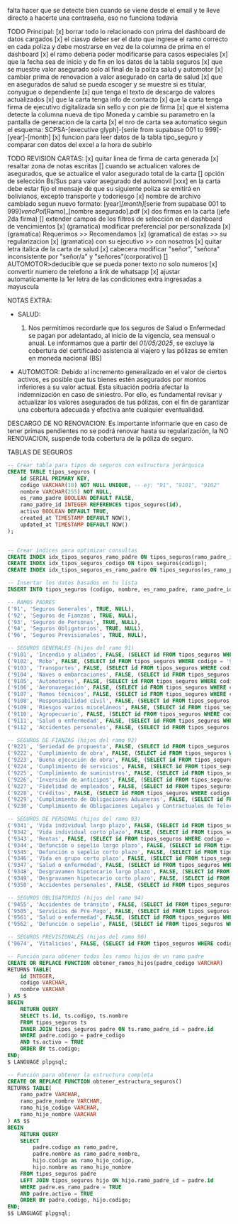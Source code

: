 falta hacer que se detecte bien cuando se viene desde el email y te lleve directo a hacerte una contraseña, eso no funciona todavia

TODO Principal:
[x] borrar todo lo relacionado con prima del dashboard de datos cargados
[x] el ciasvp deber ser el dato que ingrese el ramo correcto en cada poliza y debe mostrarse en vez de la columna de prima en el dashboard
[x] el ramo deberia poder modificarse para casos especiales
[x] que la fecha sea de inicio y de fin en los datos de la tabla seguros
[x] que se muestre valor asegurado solo al final de la poliza salud y automotor
[x] cambiar prima de renovacion a valor asegurado en carta de salud
[x] que en asegurados de salud se pueda escoger y se muestre si es titular, conyugue o dependiente
[x] que tenga el texto de descargo de valores actualizados
[x] que la carta tenga info de contacto
[x] que la carta tenga firma de ejecutivo digitalizada sin sello y con pie de firma
[x] que el sistema detecte la columna nueva de tipo Moneda y cambie su parametro en la pantalla de generacion de la carta
[x] el nro de carta sea automatico segun el esquema: SCPSA-[executive glyph]-[serie from supabase 001 to 999]-[year]-[month]
[x] funcion para leer datos de la tabla tipo_seguro y comparar con datos del excel a la hora de subirlo

TODO REVISION CARTAS:
[x] quitar linea de firma de carta generada
[x] resaltar zona de notas escritas
[] cuando se actualicen valores de asegurados, que se actualice el valor asegurado total de la carta
[] opción de selección Bs/Sus para valor asegurado del automovil
[xxx] en la carta debe estar fijo el mensaje de que su siguiente poliza se emitirá en bolivianos, excepto transporte y todoriesgo
[x] nombre de archivo cambiado segun nuevo formato: [year]_[month]_[serie from supabase 001 to 999]_vencPol_[Ramo]\_[nombre asegurado].pdf
[x] dos firmas en la carta (jefe 2da firma)
[] extender campos de los filtros de selección en el dashboard de vencimientos
[x] (gramatica) modificar preferencial por personalizada
[x] (gramatica) Requerimos >> Recomendamos
[x] (gramatica) de estas >> su regularizacion
[x] (gramatica) con su ejecutivo >> con nosotros
[x] quitar letra italica de la carta de salud
[x] cabecera modificar "señor", "señora" inconsistente por "señor/a" y "señores"(corporativo)
[] AUTOMOTOR>deducible que se pueda poner texto no solo numeros
[x] convertir numero de telefono a link de whatsapp
[x] ajustar automaticamente la 1er letra de las condiciones extra ingresadas a mayuscula

NOTAS EXTRA:

-   SALUD:

    1. Nos permitimos recordarle que los seguros de Salud o Enfermedad se pagan por adelantado, al
       inicio de la vigencia, sea mensual o anual.
       Le informamos que a partir del _01/05/2025_, se excluye la cobertura del certificado asistencia al viajero y las pólizas se emiten en moneda nacional (BS)

-   AUTOMOTOR:
    Debido al incremento generalizado en el valor de ciertos activos, es posible que tus bienes estén asegurados por montos inferiores a su valor actual. Esta situación podría afectar la indemnización en caso de siniestro.
    Por ello, es fundamental revisar y actualizar los valores asegurados de tus pólizas, con el fin de garantizar una cobertura adecuada y efectiva ante cualquier eventualidad.

DESCARGO DE NO RENOVACION:
Es importante informarle que en caso de tener primas pendientes no se podrá renovar hasta su regularización,
la NO RENOVACION, suspende toda cobertura de la póliza de seguro.

TABLAS DE SEGUROS

```sql
-- Crear tabla para tipos de seguros con estructura jerárquica
CREATE TABLE tipos_seguros (
    id SERIAL PRIMARY KEY,
    codigo VARCHAR(10) NOT NULL UNIQUE, -- ej: "91", "9101", "9102"
    nombre VARCHAR(255) NOT NULL,
    es_ramo_padre BOOLEAN DEFAULT FALSE,
    ramo_padre_id INTEGER REFERENCES tipos_seguros(id),
    activo BOOLEAN DEFAULT TRUE,
    created_at TIMESTAMP DEFAULT NOW(),
    updated_at TIMESTAMP DEFAULT NOW()
);


-- Crear índices para optimizar consultas
CREATE INDEX idx_tipos_seguros_ramo_padre ON tipos_seguros(ramo_padre_id);
CREATE INDEX idx_tipos_seguros_codigo ON tipos_seguros(codigo);
CREATE INDEX idx_tipos_seguros_es_ramo_padre ON tipos_seguros(es_ramo_padre);

-- Insertar los datos basados en tu lista
INSERT INTO tipos_seguros (codigo, nombre, es_ramo_padre, ramo_padre_id) VALUES

-- RAMOS PADRES
('91', 'Seguros Generales', TRUE, NULL),
('92', 'Seguros de Fianzas', TRUE, NULL),
('93', 'Seguros de Personas', TRUE, NULL),
('94', 'Seguros Obligatorios', TRUE, NULL),
('96', 'Seguros Previsionales', TRUE, NULL),

-- SEGUROS GENERALES (hijos del ramo 91)
('9101', 'Incendio y aliados', FALSE, (SELECT id FROM tipos_seguros WHERE codigo = '91')),
('9102', 'Robo', FALSE, (SELECT id FROM tipos_seguros WHERE codigo = '91')),
('9103', 'Transportes', FALSE, (SELECT id FROM tipos_seguros WHERE codigo = '91')),
('9104', 'Naves o embarcaciones', FALSE, (SELECT id FROM tipos_seguros WHERE codigo = '91')),
('9105', 'Automotores', FALSE, (SELECT id FROM tipos_seguros WHERE codigo = '91')),
('9106', 'Aeronavegación', FALSE, (SELECT id FROM tipos_seguros WHERE codigo = '91')),
('9107', 'Ramos técnicos', FALSE, (SELECT id FROM tipos_seguros WHERE codigo = '91')),
('9108', 'Responsabilidad civil', FALSE, (SELECT id FROM tipos_seguros WHERE codigo = '91')),
('9109', 'Riesgos varios misceláneos', FALSE, (SELECT id FROM tipos_seguros WHERE codigo = '91')),
('9110', 'Agropecuario', FALSE, (SELECT id FROM tipos_seguros WHERE codigo = '91')),
('9111', 'Salud o enfermedad', FALSE, (SELECT id FROM tipos_seguros WHERE codigo = '91')),
('9112', 'Accidentes personales', FALSE, (SELECT id FROM tipos_seguros WHERE codigo = '91')),

-- SEGUROS DE FIANZAS (hijos del ramo 92)
('9221', 'Seriedad de propuesta', FALSE, (SELECT id FROM tipos_seguros WHERE codigo = '92')),
('9222', 'Cumplimiento de obra', FALSE, (SELECT id FROM tipos_seguros WHERE codigo = '92')),
('9223', 'Buena ejecución de obra', FALSE, (SELECT id FROM tipos_seguros WHERE codigo = '92')),
('9224', 'Cumplimiento de servicios', FALSE, (SELECT id FROM tipos_seguros WHERE codigo = '92')),
('9225', 'Cumplimiento de suministros', FALSE, (SELECT id FROM tipos_seguros WHERE codigo = '92')),
('9226', 'Inversión de anticipos', FALSE, (SELECT id FROM tipos_seguros WHERE codigo = '92')),
('9227', 'Fidelidad de empleados', FALSE, (SELECT id FROM tipos_seguros WHERE codigo = '92')),
('9228', 'Créditos', FALSE, (SELECT id FROM tipos_seguros WHERE codigo = '92')),
('9229', 'Cumplimiento de Obligaciones Aduaneras', FALSE, (SELECT id FROM tipos_seguros WHERE codigo = '92')),
('9230', 'Cumplimiento de Obligaciones Legales y Contractuales de Telecomunicaciones', FALSE, (SELECT id FROM tipos_seguros WHERE codigo = '92')),

-- SEGUROS DE PERSONAS (hijos del ramo 93)
('9341', 'Vida individual largo plazo', FALSE, (SELECT id FROM tipos_seguros WHERE codigo = '93')),
('9342', 'Vida individual corto plazo', FALSE, (SELECT id FROM tipos_seguros WHERE codigo = '93')),
('9343', 'Rentas', FALSE, (SELECT id FROM tipos_seguros WHERE codigo = '93')),
('9344', 'Defunción o sepelio largo plazo', FALSE, (SELECT id FROM tipos_seguros WHERE codigo = '93')),
('9345', 'Defunción o sepelio corto plazo', FALSE, (SELECT id FROM tipos_seguros WHERE codigo = '93')),
('9346', 'Vida en grupo corto plazo', FALSE, (SELECT id FROM tipos_seguros WHERE codigo = '93')),
('9347', 'Salud o enfermedad', FALSE, (SELECT id FROM tipos_seguros WHERE codigo = '93')),
('9348', 'Desgravamen hipotecario largo plazo', FALSE, (SELECT id FROM tipos_seguros WHERE codigo = '93')),
('9349', 'Desgravamen hipotecario corto plazo', FALSE, (SELECT id FROM tipos_seguros WHERE codigo = '93')),
('9350', 'Accidentes personales', FALSE, (SELECT id FROM tipos_seguros WHERE codigo = '93')),

-- SEGUROS OBLIGATORIOS (hijos del ramo 94)
('9455', 'Accidentes de tránsito', FALSE, (SELECT id FROM tipos_seguros WHERE codigo = '94')),
('9505', 'Servicios de Pre-Pago', FALSE, (SELECT id FROM tipos_seguros WHERE codigo = '94')),
('9561', 'Salud o enfermedad', FALSE, (SELECT id FROM tipos_seguros WHERE codigo = '94')),
('9562', 'Defunción o sepelio', FALSE, (SELECT id FROM tipos_seguros WHERE codigo = '94')),

-- SEGUROS PREVISIONALES (hijos del ramo 96)
('9674', 'Vitalicios', FALSE, (SELECT id FROM tipos_seguros WHERE codigo = '96'));

-- Función para obtener todos los ramos hijos de un ramo padre
CREATE OR REPLACE FUNCTION obtener_ramos_hijos(padre_codigo VARCHAR)
RETURNS TABLE(
    id INTEGER,
    codigo VARCHAR,
    nombre VARCHAR
) AS $
BEGIN
    RETURN QUERY
    SELECT ts.id, ts.codigo, ts.nombre
    FROM tipos_seguros ts
    INNER JOIN tipos_seguros padre ON ts.ramo_padre_id = padre.id
    WHERE padre.codigo = padre_codigo
    AND ts.activo = TRUE
    ORDER BY ts.codigo;
END;
$ LANGUAGE plpgsql;

-- Función para obtener la estructura completa
CREATE OR REPLACE FUNCTION obtener_estructura_seguros()
RETURNS TABLE(
    ramo_padre VARCHAR,
    ramo_padre_nombre VARCHAR,
    ramo_hijo_codigo VARCHAR,
    ramo_hijo_nombre VARCHAR
) AS $$
BEGIN
    RETURN QUERY
    SELECT
        padre.codigo as ramo_padre,
        padre.nombre as ramo_padre_nombre,
        hijo.codigo as ramo_hijo_codigo,
        hijo.nombre as ramo_hijo_nombre
    FROM tipos_seguros padre
    LEFT JOIN tipos_seguros hijo ON hijo.ramo_padre_id = padre.id
    WHERE padre.es_ramo_padre = TRUE
    AND padre.activo = TRUE
    ORDER BY padre.codigo, hijo.codigo;
END;
$$ LANGUAGE plpgsql;
```
